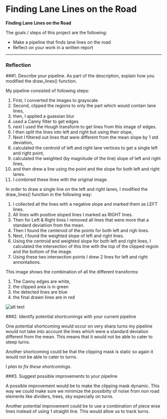 # Finding Lane Lines on the Road

**Finding Lane Lines on the Road**

The goals / steps of this project are the following:
* Make a pipeline that finds lane lines on the road
* Reflect on your work in a written report


[//]: # (Image References)

[image1]: ./examples/grayscale.jpg "Grayscale"

---

### Reflection



###1. Describe your pipeline. As part of the description, explain how you modified the draw_lines() function.

My pipeline consisted of following steps:
1. First, I converted the images to grayscale. 
2. Second, clipped the regions to only the part which would contain lane lines,
3. then, I applied a guassian blur
4. used a Canny filter to get edges
5. next I used the Hough transform to get lines from this image of edges.
6. I then split the lines into left and right but using their slope,
7. Next I filtered out lines that were different from the mean slope by 1 std deviation, 
8. calculated the centroid of left and right lane vertices to get a single left and right point, 
9. calculated the weighted (by magnitude of the line) slope of left and right lines, 
10. and then drew a line using the point and the slope for both left and right lanes.
11. I combined these lines with the original image.


In order to draw a single line on the left and right lanes, I modified the draw_lines() function in the following way:
1. I collected all the lines with a negative slope and marked them as LEFT lines. 
2. All lines with positive sloped lines I marked as RIGHT lines. 
3. Then for Left & Right lines I removed all lines that were more that a standard deviatiion from the mean.
4. Then I found the centeroid of the points for both left and righ lines. 
5. Next, I found the weighted slope of left and right lines. 
6. Using the centroid and weighted slope for both left and right lines, I calculated the intersection of this line with the top of the clipped regoin and the bottom of the image. 
7. Using these two intersection points I drew 2 lines for left and right annontations.

This image shows the combination of all the different transforms: 
1. The Canny edges are white,
1. the clipped area is in green
2. the detected lines are blue
3. the final drawn lines are in red

![alt text][image1]


###2. Identify potential shortcomings with your current pipeline


One potential shortcoming would occur on very sharp turns my pipeline would not take into account the lines which were a standard deviation different from the mean. This means that it would not be able to cater to steep turns. 

Another shortcoming could be that the clipping mask is static so again it would not be able to cater to turns. 

I *plan to fix these shortcomings*. 


###3. Suggest possible improvements to your pipeline

A possible improvement would be to make the clipping mask dynamic. This way we could make sure we minimize the possibilty of noise from non road elements like dividers, trees, sky especially on turns.

Another potential improvement could be to use a combination of piece wise lines instead of using 1 straight line. This would allow us to track turns. 